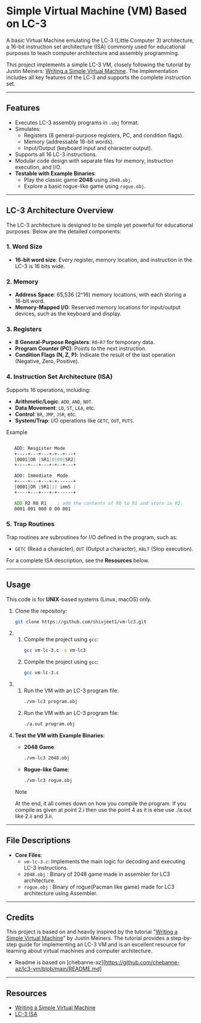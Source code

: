 # Simple Virtual Machine (VM) Based on LC-3

A basic Virtual Machine emulating the LC-3 (Little Computer 3) architecture, a 16-bit instruction set architecture (ISA) commonly used for educational purposes to teach computer architecture and assembly programming.

This project implements a simple LC-3 VM, closely following the tutorial by Justin Meiners: [Writing a Simple Virtual Machine](https://www.jmeiners.com/lc3-vm/). The implementation includes all key features of the LC-3 and supports the complete instruction set.

---

## Features

- Executes LC-3 assembly programs in `.obj` format.
- Simulates:
  - Registers (8 general-purpose registers, PC, and condition flags).
  - Memory (addressable 16-bit words).
  - Input/Output (keyboard input and character output).
- Supports all 16 LC-3 instructions.
- Modular code design with separate files for memory, instruction execution, and I/O.
- **Testable with Example Binaries**:
  - Play the classic game **2048** using `2048.obj`.
  - Explore a basic rogue-like game using `rogue.obj`.

---

## LC-3 Architecture Overview

The LC-3 architecture is designed to be simple yet powerful for educational purposes. Below are the detailed components:

### **1. Word Size**
- **16-bit word size**: Every register, memory location, and instruction in the LC-3 is 16 bits wide.
  
### **2. Memory**
- **Address Space**: 65,536 (2^16) memory locations, with each storing a 16-bit word.
- **Memory-Mapped I/O**: Reserved memory locations for input/output devices, such as the keyboard and display.

### **3. Registers**
- **8 General-Purpose Registers**: `R0–R7` for temporary data.
- **Program Counter (PC)**: Points to the next instruction.
- **Condition Flags (N, Z, P)**: Indicate the result of the last operation (Negative, Zero, Positive).

### **4. Instruction Set Architecture (ISA)**
Supports 16 operations, including:
- **Arithmetic/Logic**: `ADD`, `AND`, `NOT`.
- **Data Movement**: `LD`, `ST`, `LEA`, etc.
- **Control**: `BR`, `JMP`, `JSR`, etc.
- **System/Trap**: I/O operations like `GETC`, `OUT`, `PUTS`.

Example 
```asm

   ADD: Resgister Mode
   +----+---+---+-+--+---+
   |0001|DR |SR1|0|00|SR2|
   +----+---+---+-+--+---+

   ADD: Immediate  Mode
   +----+---+---+-+------+
   |0001|DR |SR1|1| imm5 |
   +----+---+---+-+------+

   ADD R2 R0 R1    ; add the contents of R0 to R1 and store in R2.
   0001 001 000 0 00 001
```

### **5. Trap Routines**
Trap routines are subroutines for I/O defined in the program, such as:
- `GETC` (Read a character), `OUT` (Output a character), `HALT` (Stop execution).

For a complete ISA description, see the **Resources** below.

---

## Usage
This code is for **UNIX**-based systems (Linux, macOS) only.

1. Clone the repository:
   ```bash
   git clone https://github.com/shivjeet1/vm-lc3.git 
   ```

2.  1. Compile the project using `gcc`:
        ```bash
        gcc vm-lc-3.c -o vm-lc3
        ```
    2. Compile the project using `gcc`:
        ```bash
        gcc vm-lc-3.c
        ```

3.  1. Run the VM with an LC-3 program file:
       ```bash
       ./vm-lc3 program.obj
       ```
    2. Run the VM with an LC-3 program file:
       ```bash
       ./a.out program.obj
       ```

4. **Test the VM with Example Binaries**:
   - **2048 Game**:
     ```bash
     ./vm-lc3 2048.obj
     ```
   - **Rogue-like Game**:
     ```bash
     ./vm-lc3 rogue.obj
     ```
    > [!NOTE]
    > At the end, it all comes down on how you compile the program.
    > If you compile as given at point 2.i then use the point 4 as it is else use ./a.out like 2.ii and 3.ii.
     
---

## File Descriptions

- **Core Files**:
  - `vm-lc-3.c`: Implements the main logic for decoding and executing LC-3 instructions.
  - `2048.obj` : Binary of 2048 game made in assembler for LC3 architecture.
  - `rogue.obj` : Binary of rogue(Pacman like game) made for LC3 architecture using Assembler.

---

## Credits

This project is based on and heavily inspired by the tutorial "[Writing a Simple Virtual Machine](https://www.jmeiners.com/lc3-vm/)" by Justin Meiners. The tutorial provides a step-by-step guide for implementing an LC-3 VM and is an excellent resource for learning about virtual machines and computer architecture.

- Readme is based on [chebanne-az][https://github.com/chebanne-az/lc3-vm/blob/main/README.md]
---

## Resources 
- [Writing a Simple Virtual Machine](https://www.jmeiners.com/lc3-vm/)
- [LC-3 ISA](https://www.jmeiners.com/lc3-vm/supplies/lc3-isa.pdf)



